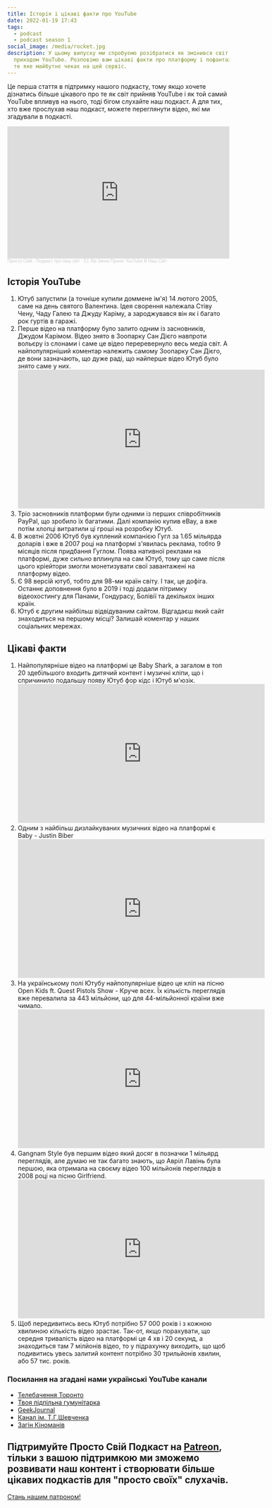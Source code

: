 ```yaml
---
title: Історія і цікаві факти про YouTube
date: 2022-01-19 17:43
tags:
  - podcast
  - podcast season 1
social_image: /media/rocket.jpg
description: У цьому випуску ми спробуємо розібратися як змінився світ з
  приходом YouTube. Розповімо вам цікаві факти про платформу і пофантазуємо про
  те яке майбутнє чекає на цей сервіс.
---
```

Це перша стаття в підтримку нашого подкасту, тому якщо хочете дізнатись більше цікавого про те як світ прийняв YouTube і як той самий YouTube впливув на нього, тоді бігом слухайте наш подкаст. А для тих, хто вже прослухав наш подкаст, можете переглянути відео, які ми згадували в подкасті.

<iframe width="100%" height="300" scrolling="no" frameborder="no" allow="autoplay" src="https://w.soundcloud.com/player/?url=https%3A//api.soundcloud.com/tracks/1199497672&color=%23ff5500&auto_play=false&hide_related=false&show_comments=true&show_user=true&show_reposts=false&show_teaser=true&visual=true"></iframe><div style="font-size: 10px; color: #cccccc;line-break: anywhere;word-break: normal;overflow: hidden;white-space: nowrap;text-overflow: ellipsis; font-family: Interstate,Lucida Grande,Lucida Sans Unicode,Lucida Sans,Garuda,Verdana,Tahoma,sans-serif;font-weight: 100;"><a href="https://soundcloud.com/prosto-svij" title="Просто Свій - Подкаст про наш світ" target="_blank" style="color: #cccccc; text-decoration: none;">Просто Свій - Подкаст про наш світ</a> · <a href="https://soundcloud.com/prosto-svij/e1-yak-zmni-prins-youtube-v-nash-svt" title="E1 Які Зміни Приніс YouTube В Наш Світ" target="_blank" style="color: #cccccc; text-decoration: none;">E1 Які Зміни Приніс YouTube В Наш Світ</a></div>

## Історія YouTube

1. Ютуб запустили (а точніше купили доммене ім'я) 14 лютого 2005, саме на день святого Валентина. Ідея сворення належала Стіву Чену, Чаду Галею та Джуду Каріму, а зароджувався він як і багато рок гуртів в гаражі.
2. Перше відео на платформу було залито одним із засновників, Джудом Карімом. Відео знято в Зоопарку Сан Дієго навпроти вольєру із слонами і саме це відео переревернуло весь медіа світ. А найпопулярніший коментар належить самому Зоопарку Сан Дієго, де вони зазначають, що дуже раді, що найперше відео Ютуб було знято саме у них. <iframe width="560" height="315" src="https://www.youtube.com/embed/jNQXAC9IVRw" title="YouTube video player" frameborder="0" allow="accelerometer; autoplay; clipboard-write; encrypted-media; gyroscope; picture-in-picture" allowfullscreen></iframe>
3. Тріо засновників платформи були одними із перших співробітників PayPal, що зробило їх багатими. Далі компанію купив eBay, а вже потім хлопці витратили ці гроші на розробку Ютуб.
4. В жовтні 2006 Ютуб був куплений компанією Гугл за 1.65 мільярда доларів і вже в 2007 році на платформі з'явилась реклама, тобто 9 місяців після придбання Гуглом. Поява нативної реклами на платформі, дуже сильно вплинула на сам Ютуб, тому що саме після цього кріейтори змогли монетизувати свої завантажені на платформу відео.
5. Є 98 версій ютуб, тобто для 98-ми країн світу. І так, це дофіга. Останнє доповнення було в 2019 і тоді додали пітримку відеохостингу для Панами, Гондурасу, Болівії та декількох інших країн.
6. Ютуб є другим найбільш відвідуваним сайтом. Відгадаєш який сайт знаходиться на першому місці? Залишай коментар у наших соціальних мережах.

## Цікаві факти

1. Найпопулярніше відео на платформі це Baby Shark, а загалом в топ 20 здебільшого входить дитячий контент і музичні кліпи, що і спричинило подальшу появу Ютуб фор кідс і Ютуб м'юзік. <iframe width="560" height="315" src="https://www.youtube.com/embed/XqZsoesa55w" title="YouTube video player" frameborder="0" allow="accelerometer; autoplay; clipboard-write; encrypted-media; gyroscope; picture-in-picture" allowfullscreen></iframe>
2. Одним з найбільш дизлайкуваних музичних відео на платформі є Baby - Justin Biber <iframe width="560" height="315" src="https://www.youtube.com/embed/kffacxfA7G4" title="YouTube video player" frameborder="0" allow="accelerometer; autoplay; clipboard-write; encrypted-media; gyroscope; picture-in-picture" allowfullscreen></iframe>
3. На українському полі Ютубу найпопулярніше відео це кліп на пісню Open Kids ft. Quest Pistols Show - Круче всех. Їх кількість переглядів вже перевалила за 443 мільйони, що для 44-мільйонної країни вже чимало. <iframe width="560" height="315" src="https://www.youtube.com/embed/eCkBdziK5RM" title="YouTube video player" frameborder="0" allow="accelerometer; autoplay; clipboard-write; encrypted-media; gyroscope; picture-in-picture" allowfullscreen></iframe>
4. Gangnam Style був першим відео який досяг в позначки 1 мільярд переглядів, але думаю не так багато знають, що Авріл Лавінь була першою, яка отримала на своєму відео 100 мільйонів переглядів в 2008 році на пісню Girlfriend. <iframe width="560" height="315" src="https://www.youtube.com/embed/Bg59q4puhmg" title="YouTube video player" frameborder="0" allow="accelerometer; autoplay; clipboard-write; encrypted-media; gyroscope; picture-in-picture" allowfullscreen></iframe>
5. Щоб передивитись весь Ютуб потрібно 57 000 років і з кожною хвилиною кількість відео зрастає. Так-от, якщо порахувати, що середня тривалість відео на платформі це 4 хв і 20 секунд, а знаходиться там 7 мілйонів відео, то у підрахунку виходить, що щоб подивитись увесь залитий контент потрібно 30 трильйонів хвилин, або 57 тис. років.

### Посилання на згадані нами українські YouTube канали

* [Телебачення Торонто](https://www.youtube.com/c/uttoronto)
* [Твоя підпільна гумунітарка](https://www.youtube.com/c/%D0%A2%D0%B2%D0%BE%D1%8F%D0%9F%D1%96%D0%B4%D0%BF%D1%96%D0%BB%D1%8C%D0%BD%D0%B0%D0%93%D1%83%D0%BC%D0%B0%D0%BD%D1%96%D1%82%D0%B0%D1%80%D0%BA%D0%B0)
* [GeekJournal](https://www.youtube.com/c/GeekJournal)
* [Канал ім. Т.Г.Шевченка](https://www.youtube.com/channel/UC1Q2MLy0DEswY-1ZheTcYig)
* [Загін Кіноманів](https://www.youtube.com/c/%D0%97%D0%B0%D0%B3%D1%96%D0%BD%D0%9A%D1%96%D0%BD%D0%BE%D0%BC%D0%B0%D0%BD%D1%96%D0%B2)

## Підтримуйте Просто Свій Подкаст на [Patreon](https://www.patreon.com/bePatron?u=66578283 "Просто свій патреон"), тільки з вашою підтримкою ми зможемо розвивати наш контент і створювати більше цікавих подкастів для "просто своїх" слухачів.

<a href="https://www.patreon.com/bePatron?u=66578283" data-patreon-widget-type="become-patron-button">Стань нашим патроном!</a><script async src="https://c6.patreon.com/becomePatronButton.bundle.js"></script>